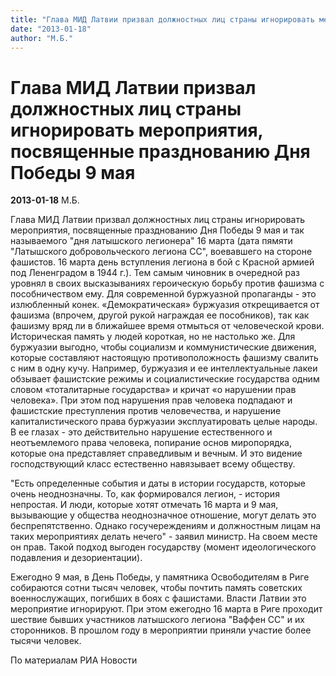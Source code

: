 ```yaml
---
title: "Глава МИД Латвии призвал должностных лиц страны игнорировать мероприятия, посвященные празднованию Дня Победы 9 мая"
date: "2013-01-18"
author: "М.Б."
---
```


# Глава МИД Латвии призвал должностных лиц страны игнорировать мероприятия, посвященные празднованию Дня Победы 9 мая

**2013-01-18** М.Б.

Глава МИД Латвии призвал должностных лиц страны игнорировать мероприятия, посвященные празднованию Дня Победы 9 мая и так называемого "дня латышского легионера" 16 марта (дата пямяти "Латышского добровольческого легиона СС", воевавшего на стороне фашистов. 16 марта день вступления легиона в бой с Красной армией под Лененградом в 1944 г.). Тем самым чиновник в очередной раз уровнял в своих высказываниях героическую борьбу против фашизма с пособничеством ему. Для современной буржуазной пропаганды - это излюбленный конек. «Демократическая» буржуазия открещивается от фашизма (впрочем, другой рукой награждая ее пособников), так как фашизму вряд ли в ближайшее время отмыться от человеческой крови. Историческая память у людей короткая, но не настолько же. Для буржуазии выгодно, чтобы социализм и коммунистические движения, которые составляют настоящую противоположность фашизму свалить с ним в одну кучу. Например, буржуазия и ее интеллектуальные лакеи обзывает фашистские режимы и социалистические государства одним словом «тоталитарные государства» и кричат «о нарушении прав человека». При этом под нарушения прав человека подпадают и фашистские преступления против человечества, и нарушение капиталистического права буржуазии эксплуатировать целые народы. В ее глазах - это действительно нарушение естественного и неотъемлемого права человека, попирание основ миропорядка, которые она представляет справедливым и вечным. И это видение господствующий класс естественно навязывает всему обществу.

"Есть определенные события и даты в истории государств, которые очень неоднозначны. То, как формировался легион, - история непростая. И люди, которые хотят отмечать 16 марта и 9 мая, вызывающие у общества неоднозначное отношение, могут делать это беспрепятственно. Однако госучереждениям и должностным лицам на таких мероприятиях делать нечего" - заявил министр. На своем месте он прав. Такой подход выгоден государству (момент идеологического подавления и дезориентации).

Ежегодно 9 мая, в День Победы, у памятника Освободителям в Риге собираются сотни тысяч человек, чтобы почтить память советских военнослужащих, погибших в боях с фашистами. Власти Латвии это мероприятие игнорируют. При этом ежегодно 16 марта в Риге проходит шествие бывших участников латышского легиона "Ваффен СС" и их сторонников. В прошлом году в мероприятии приняли участие более тысячи человек.

По материалам РИА Новости